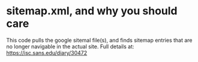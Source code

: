 # sitemap.xml, and why you should care

This code pulls the google sitemal file(s), and finds sitemap entries that are no longer navigable in the actual site.
Full details at:   https://isc.sans.edu/diary/30472
